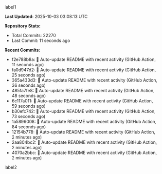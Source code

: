 
label1 
<!-- ACTIVITY_START -->
**Last Updated:** 2025-10-03 03:08:13 UTC

**Repository Stats:**
- Total Commits: 22270
- Last Commit: 11 seconds ago

**Recent Commits:**
- f2e788b8a: 🤖 Auto-update README with recent activity (GitHub Action, 11 seconds ago)
- fa0d947d2: 🤖 Auto-update README with recent activity (GitHub Action, 25 seconds ago)
- 365a433d3: 🤖 Auto-update README with recent activity (GitHub Action, 36 seconds ago)
- 485fa7fe8: 🤖 Auto-update README with recent activity (GitHub Action, 48 seconds ago)
- 6c117a011: 🤖 Auto-update README with recent activity (GitHub Action, 59 seconds ago)
- b30efc742: 🤖 Auto-update README with recent activity (GitHub Action, 73 seconds ago)
- 1a5896008: 🤖 Auto-update README with recent activity (GitHub Action, 84 seconds ago)
- 12154b778: 🤖 Auto-update README with recent activity (GitHub Action, 2 minutes ago)
- 2aa804bc2: 🤖 Auto-update README with recent activity (GitHub Action, 2 minutes ago)
- 4070a2bbc: 🤖 Auto-update README with recent activity (GitHub Action, 2 minutes ago)
<!-- ACTIVITY_END -->

label2
